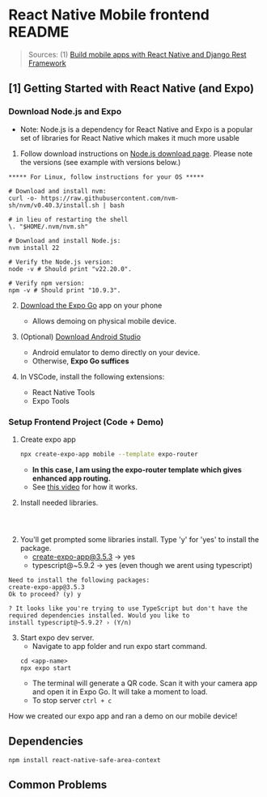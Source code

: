 # React Native Mobile frontend README

> Sources: 
> (1) [Build mobile apps with React Native and Django Rest Framework](https://youtu.be/Jyj-50T4MqQ?si=nNqsdS9Q8b7dnFh5)

## [1] Getting Started with React Native (and Expo)

### Download Node.js and Expo
* Note: Node.js is a dependency for React Native and Expo is a popular set of libraries for React Native which makes it much more usable

1. Follow download instructions on [Node.js download page](https://nodejs.org/en/download). Please note the versions (see example with versions below.) 

```
***** For Linux, follow instructions for your OS *****

# Download and install nvm:
curl -o- https://raw.githubusercontent.com/nvm-sh/nvm/v0.40.3/install.sh | bash

# in lieu of restarting the shell
\. "$HOME/.nvm/nvm.sh"

# Download and install Node.js:
nvm install 22

# Verify the Node.js version:
node -v # Should print "v22.20.0".

# Verify npm version:
npm -v # Should print "10.9.3".
```

2. [Download the Expo Go](https://expo.dev/go) app on your phone
    * Allows demoing on physical mobile device. 

3. (Optional) [Download Android Studio](https://developer.android.com/studio/install)
    * Android emulator to demo directly on your device. 
    * Otherwise, __Expo Go suffices__

4. In VSCode, install the following extensions:
    * React Native Tools
    * Expo Tools

### Setup Frontend Project (Code + Demo)
1. Create expo app
    ```bash
    npx create-expo-app mobile --template expo-router
    ```
    * __In this case, I am using the expo-router template which gives enhanced app routing.__
    * See [this video](https://www.youtube.com/watch?v=Z20nUdAUGmM) for how it works.

2. Install needed libraries.
```



```

2. You'll get prompted some libraries install. Type 'y' for 'yes' to install the package.
    * create-expo-app@3.5.3 -> yes
    * typescript@~5.9.2 -> yes (even though we arent using typescript)
```
Need to install the following packages:
create-expo-app@3.5.3
Ok to proceed? (y) y

? It looks like you're trying to use TypeScript but don't have the required dependencies installed. Would you like to
install typescript@~5.9.2? › (Y/n)
```

3. Start expo dev server. 
    * Navigate to app folder and run expo start command.
    ```
    cd <app-name>
    npx expo start
    ```
    * The terminal will generate a QR code. Scan it with your camera app and open it in Expo Go. It will take a moment to load.
    * To stop server ```ctrl + c```


How we created our expo app and ran a demo on our mobile device!





## Dependencies
```
npm install react-native-safe-area-context

```

## Common Problems
